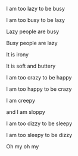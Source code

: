 I am too lazy to be busy

I am too busy to be lazy

Lazy people are busy

Busy people are lazy

It is irony

It is soft and buttery

I am too crazy to be happy

I am too happy to be crazy

I am creepy

and I am sloppy

I am too dizzy to be sleepy

I am too sleepy to be dizzy

Oh my oh my
